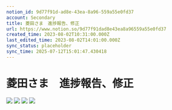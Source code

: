 ```yaml
---
notion_id: 9d77f91d-ad8e-43ea-8a96-559a55e0fd37
account: Secondary
title: 菱田さま　進捗報告、修正
url: https://www.notion.so/9d77f91dad8e43ea8a96559a55e0fd37
created_time: 2023-08-02T10:31:00.000Z
last_edited_time: 2023-08-02T14:01:00.000Z
sync_status: placeholder
sync_time: 2025-07-12T15:01:47.430418
---
```

# 菱田さま　進捗報告、修正

![](https://prod-files-secure.s3.us-west-2.amazonaws.com/d58fe38c-a9d4-4466-aed9-85604b7b2c6d/557b20a8-7811-4323-b8e7-57cc7177dcd2/%E3%82%B9%E3%82%AF%E3%83%AA%E3%83%BC%E3%83%B3%E3%82%B7%E3%83%A7%E3%83%83%E3%83%88_2023-08-02_19.31.02.png?X-Amz-Algorithm=AWS4-HMAC-SHA256&X-Amz-Content-Sha256=UNSIGNED-PAYLOAD&X-Amz-Credential=ASIAZI2LB466SAV2BKHM%2F20250719%2Fus-west-2%2Fs3%2Faws4_request&X-Amz-Date=20250719T065915Z&X-Amz-Expires=3600&X-Amz-Security-Token=IQoJb3JpZ2luX2VjEIX%2F%2F%2F%2F%2F%2F%2F%2F%2F%2FwEaCXVzLXdlc3QtMiJHMEUCIBIMZeRaY7Yqcm7b3TEXPZINOlbrtSZYvqrbUx1UYX3pAiEA9hUjlrjtawsH0LYsrxBQBoVSQCR8EP8JfYdqhX%2Fsy1wqiAQInv%2F%2F%2F%2F%2F%2F%2F%2F%2F%2FARAAGgw2Mzc0MjMxODM4MDUiDDitqDks%2BVuAxAcCfCrcA0e%2B%2Bhbii4YAjiVLz1Gxgfbf3bhdeesuxFHA6f%2BMoeV2yLWsuqkQ%2F6bwPOEVtKFSpH4vPgy2WKPY6D7MS04vxEOJ6b7xTIFe1QEQTpv4YG9u6nBglKvoT0wC9TlPfbiOjDrkGEVr6oNrGFgZ8%2BMXnsLC1lqxS80IJVDwfaVNTk5BH8X4toYTsS%2FyJrSmEWaUVGjmo1nzFRj94wko%2BkWOKCpCJQZH7jhu4cvWVSYrFXTku%2F8rSG1Y7E8iiDgoR8DQvgebXeoe7x3SNxA9isKjK0K5Gmi%2BwcoEzfzoP4Eh2rMIt0JA%2FfIJH7nHhpK0gLkm4W0M%2B3Y%2F5ukED08w%2Bq4eS%2BCvnr5ZTx44hYE3jrUvu%2F4hVLeBByEtYuhudgiGJeLNG5%2BJ4Ga0InNvwDitESG2btVKMvn3KvU3OM2yV%2F6iRDcO9hXpXIdSPE2V%2Bb5J%2FZn9GAN1QtOnAFLPV2%2FOBpFkx0471vdNBBpmbdnkanW6nvzOadPsFyM%2FeeDss5L7Bm7WebSS42qPbXL8s4%2BqGYdGZE7RT3BdS2LFlcgPHRX6xGMd51qVyWTYUbHVq4ggyjbhVBfrPkYWFHySNGSALobiqmBhgjYsMCHFAn%2FEyf7WZTg3daOFFTDrj4KmlfLpMLTF7MMGOqUBYI3HlNfwyBCetSkSHhFRbQMb9Qz1knyIMKDrV55vqt%2Bb1%2BKpwLWXhMM1N3Ac9nrTG2vKi3B1%2F88JBTYJ%2F70mhlCcY85Ypu8K%2BNMtF4zZZbMd3uSpDbmT0a9OTTQ7ANY11aLX6b9h7m3nIMafD%2FnZ%2F49Xl4T%2F450VljEbvqeLHrh2za8IvBgHvviF%2FohoDOyViVIPG%2Fe6THqpT%2FIjZ3hVOWu7EIv5&X-Amz-Signature=ebaf9de68eb5ed223708312378e4b1710a8c8b0a3dc616ae0f2dfd47f9b276b6&X-Amz-SignedHeaders=host&x-amz-checksum-mode=ENABLED&x-id=GetObject)
![](https://prod-files-secure.s3.us-west-2.amazonaws.com/d58fe38c-a9d4-4466-aed9-85604b7b2c6d/c7dbcf9d-7c2b-43d6-891b-b8bac32704fb/%E3%82%B9%E3%82%AF%E3%83%AA%E3%83%BC%E3%83%B3%E3%82%B7%E3%83%A7%E3%83%83%E3%83%88_2023-08-02_19.31.16.png?X-Amz-Algorithm=AWS4-HMAC-SHA256&X-Amz-Content-Sha256=UNSIGNED-PAYLOAD&X-Amz-Credential=ASIAZI2LB466SAV2BKHM%2F20250719%2Fus-west-2%2Fs3%2Faws4_request&X-Amz-Date=20250719T065915Z&X-Amz-Expires=3600&X-Amz-Security-Token=IQoJb3JpZ2luX2VjEIX%2F%2F%2F%2F%2F%2F%2F%2F%2F%2FwEaCXVzLXdlc3QtMiJHMEUCIBIMZeRaY7Yqcm7b3TEXPZINOlbrtSZYvqrbUx1UYX3pAiEA9hUjlrjtawsH0LYsrxBQBoVSQCR8EP8JfYdqhX%2Fsy1wqiAQInv%2F%2F%2F%2F%2F%2F%2F%2F%2F%2FARAAGgw2Mzc0MjMxODM4MDUiDDitqDks%2BVuAxAcCfCrcA0e%2B%2Bhbii4YAjiVLz1Gxgfbf3bhdeesuxFHA6f%2BMoeV2yLWsuqkQ%2F6bwPOEVtKFSpH4vPgy2WKPY6D7MS04vxEOJ6b7xTIFe1QEQTpv4YG9u6nBglKvoT0wC9TlPfbiOjDrkGEVr6oNrGFgZ8%2BMXnsLC1lqxS80IJVDwfaVNTk5BH8X4toYTsS%2FyJrSmEWaUVGjmo1nzFRj94wko%2BkWOKCpCJQZH7jhu4cvWVSYrFXTku%2F8rSG1Y7E8iiDgoR8DQvgebXeoe7x3SNxA9isKjK0K5Gmi%2BwcoEzfzoP4Eh2rMIt0JA%2FfIJH7nHhpK0gLkm4W0M%2B3Y%2F5ukED08w%2Bq4eS%2BCvnr5ZTx44hYE3jrUvu%2F4hVLeBByEtYuhudgiGJeLNG5%2BJ4Ga0InNvwDitESG2btVKMvn3KvU3OM2yV%2F6iRDcO9hXpXIdSPE2V%2Bb5J%2FZn9GAN1QtOnAFLPV2%2FOBpFkx0471vdNBBpmbdnkanW6nvzOadPsFyM%2FeeDss5L7Bm7WebSS42qPbXL8s4%2BqGYdGZE7RT3BdS2LFlcgPHRX6xGMd51qVyWTYUbHVq4ggyjbhVBfrPkYWFHySNGSALobiqmBhgjYsMCHFAn%2FEyf7WZTg3daOFFTDrj4KmlfLpMLTF7MMGOqUBYI3HlNfwyBCetSkSHhFRbQMb9Qz1knyIMKDrV55vqt%2Bb1%2BKpwLWXhMM1N3Ac9nrTG2vKi3B1%2F88JBTYJ%2F70mhlCcY85Ypu8K%2BNMtF4zZZbMd3uSpDbmT0a9OTTQ7ANY11aLX6b9h7m3nIMafD%2FnZ%2F49Xl4T%2F450VljEbvqeLHrh2za8IvBgHvviF%2FohoDOyViVIPG%2Fe6THqpT%2FIjZ3hVOWu7EIv5&X-Amz-Signature=bba08156580f69927df554962e4cdead28883865b472874e63895b6314ac28f1&X-Amz-SignedHeaders=host&x-amz-checksum-mode=ENABLED&x-id=GetObject)
![](https://prod-files-secure.s3.us-west-2.amazonaws.com/d58fe38c-a9d4-4466-aed9-85604b7b2c6d/a3e93ce0-3f86-4e0e-9f58-95c9a4b419f3/%E3%82%B9%E3%82%AF%E3%83%AA%E3%83%BC%E3%83%B3%E3%82%B7%E3%83%A7%E3%83%83%E3%83%88_2023-08-02_19.32.05.png?X-Amz-Algorithm=AWS4-HMAC-SHA256&X-Amz-Content-Sha256=UNSIGNED-PAYLOAD&X-Amz-Credential=ASIAZI2LB466SAV2BKHM%2F20250719%2Fus-west-2%2Fs3%2Faws4_request&X-Amz-Date=20250719T065915Z&X-Amz-Expires=3600&X-Amz-Security-Token=IQoJb3JpZ2luX2VjEIX%2F%2F%2F%2F%2F%2F%2F%2F%2F%2FwEaCXVzLXdlc3QtMiJHMEUCIBIMZeRaY7Yqcm7b3TEXPZINOlbrtSZYvqrbUx1UYX3pAiEA9hUjlrjtawsH0LYsrxBQBoVSQCR8EP8JfYdqhX%2Fsy1wqiAQInv%2F%2F%2F%2F%2F%2F%2F%2F%2F%2FARAAGgw2Mzc0MjMxODM4MDUiDDitqDks%2BVuAxAcCfCrcA0e%2B%2Bhbii4YAjiVLz1Gxgfbf3bhdeesuxFHA6f%2BMoeV2yLWsuqkQ%2F6bwPOEVtKFSpH4vPgy2WKPY6D7MS04vxEOJ6b7xTIFe1QEQTpv4YG9u6nBglKvoT0wC9TlPfbiOjDrkGEVr6oNrGFgZ8%2BMXnsLC1lqxS80IJVDwfaVNTk5BH8X4toYTsS%2FyJrSmEWaUVGjmo1nzFRj94wko%2BkWOKCpCJQZH7jhu4cvWVSYrFXTku%2F8rSG1Y7E8iiDgoR8DQvgebXeoe7x3SNxA9isKjK0K5Gmi%2BwcoEzfzoP4Eh2rMIt0JA%2FfIJH7nHhpK0gLkm4W0M%2B3Y%2F5ukED08w%2Bq4eS%2BCvnr5ZTx44hYE3jrUvu%2F4hVLeBByEtYuhudgiGJeLNG5%2BJ4Ga0InNvwDitESG2btVKMvn3KvU3OM2yV%2F6iRDcO9hXpXIdSPE2V%2Bb5J%2FZn9GAN1QtOnAFLPV2%2FOBpFkx0471vdNBBpmbdnkanW6nvzOadPsFyM%2FeeDss5L7Bm7WebSS42qPbXL8s4%2BqGYdGZE7RT3BdS2LFlcgPHRX6xGMd51qVyWTYUbHVq4ggyjbhVBfrPkYWFHySNGSALobiqmBhgjYsMCHFAn%2FEyf7WZTg3daOFFTDrj4KmlfLpMLTF7MMGOqUBYI3HlNfwyBCetSkSHhFRbQMb9Qz1knyIMKDrV55vqt%2Bb1%2BKpwLWXhMM1N3Ac9nrTG2vKi3B1%2F88JBTYJ%2F70mhlCcY85Ypu8K%2BNMtF4zZZbMd3uSpDbmT0a9OTTQ7ANY11aLX6b9h7m3nIMafD%2FnZ%2F49Xl4T%2F450VljEbvqeLHrh2za8IvBgHvviF%2FohoDOyViVIPG%2Fe6THqpT%2FIjZ3hVOWu7EIv5&X-Amz-Signature=1cf055f374aaa97c7ae101c94949195f20deee365beb6bc947be7ef4f18b7d66&X-Amz-SignedHeaders=host&x-amz-checksum-mode=ENABLED&x-id=GetObject)
![](https://prod-files-secure.s3.us-west-2.amazonaws.com/d58fe38c-a9d4-4466-aed9-85604b7b2c6d/dd8f03e1-9ff2-4221-8805-7b1ce45f9656/%E3%82%B9%E3%82%AF%E3%83%AA%E3%83%BC%E3%83%B3%E3%82%B7%E3%83%A7%E3%83%83%E3%83%88_2023-08-02_19.32.21.png?X-Amz-Algorithm=AWS4-HMAC-SHA256&X-Amz-Content-Sha256=UNSIGNED-PAYLOAD&X-Amz-Credential=ASIAZI2LB466SAV2BKHM%2F20250719%2Fus-west-2%2Fs3%2Faws4_request&X-Amz-Date=20250719T065915Z&X-Amz-Expires=3600&X-Amz-Security-Token=IQoJb3JpZ2luX2VjEIX%2F%2F%2F%2F%2F%2F%2F%2F%2F%2FwEaCXVzLXdlc3QtMiJHMEUCIBIMZeRaY7Yqcm7b3TEXPZINOlbrtSZYvqrbUx1UYX3pAiEA9hUjlrjtawsH0LYsrxBQBoVSQCR8EP8JfYdqhX%2Fsy1wqiAQInv%2F%2F%2F%2F%2F%2F%2F%2F%2F%2FARAAGgw2Mzc0MjMxODM4MDUiDDitqDks%2BVuAxAcCfCrcA0e%2B%2Bhbii4YAjiVLz1Gxgfbf3bhdeesuxFHA6f%2BMoeV2yLWsuqkQ%2F6bwPOEVtKFSpH4vPgy2WKPY6D7MS04vxEOJ6b7xTIFe1QEQTpv4YG9u6nBglKvoT0wC9TlPfbiOjDrkGEVr6oNrGFgZ8%2BMXnsLC1lqxS80IJVDwfaVNTk5BH8X4toYTsS%2FyJrSmEWaUVGjmo1nzFRj94wko%2BkWOKCpCJQZH7jhu4cvWVSYrFXTku%2F8rSG1Y7E8iiDgoR8DQvgebXeoe7x3SNxA9isKjK0K5Gmi%2BwcoEzfzoP4Eh2rMIt0JA%2FfIJH7nHhpK0gLkm4W0M%2B3Y%2F5ukED08w%2Bq4eS%2BCvnr5ZTx44hYE3jrUvu%2F4hVLeBByEtYuhudgiGJeLNG5%2BJ4Ga0InNvwDitESG2btVKMvn3KvU3OM2yV%2F6iRDcO9hXpXIdSPE2V%2Bb5J%2FZn9GAN1QtOnAFLPV2%2FOBpFkx0471vdNBBpmbdnkanW6nvzOadPsFyM%2FeeDss5L7Bm7WebSS42qPbXL8s4%2BqGYdGZE7RT3BdS2LFlcgPHRX6xGMd51qVyWTYUbHVq4ggyjbhVBfrPkYWFHySNGSALobiqmBhgjYsMCHFAn%2FEyf7WZTg3daOFFTDrj4KmlfLpMLTF7MMGOqUBYI3HlNfwyBCetSkSHhFRbQMb9Qz1knyIMKDrV55vqt%2Bb1%2BKpwLWXhMM1N3Ac9nrTG2vKi3B1%2F88JBTYJ%2F70mhlCcY85Ypu8K%2BNMtF4zZZbMd3uSpDbmT0a9OTTQ7ANY11aLX6b9h7m3nIMafD%2FnZ%2F49Xl4T%2F450VljEbvqeLHrh2za8IvBgHvviF%2FohoDOyViVIPG%2Fe6THqpT%2FIjZ3hVOWu7EIv5&X-Amz-Signature=37429f7099bb7b492ebf9d59c4624473587ea591f45692494772088adfe3d940&X-Amz-SignedHeaders=host&x-amz-checksum-mode=ENABLED&x-id=GetObject)
